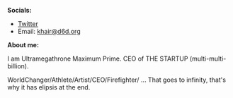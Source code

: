 **Socials:**

- [Twitter](https://x.com/khairtalap)
- Email: khair@d6d.org

**About me:**

I am Ultramegathrone Maximum Prime. CEO of THE STARTUP (multi-multi-billion).

WorldChanger/Athlete/Artist/CEO/Firefighter/ ...
That goes to infinity, that's why it has elipsis at the end.
